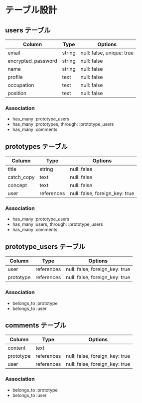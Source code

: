 # テーブル設計

## users テーブル

| Column             | Type   | Options     |
| ------------------ | ------ | ----------- |
| email              | string | null: false, unique: true |
| encrypted_password | string | null: false |
| name               | string | null: false |
| profile            | text   | null: false |
| occupation         | text   | null: false |
| position           | text   | null: false |

### Association

- has_many :prototype_users
- has_many :prototypes, through: :prototype_users
- has_many :comments

## prototypes テーブル

| Column       | Type       | Options                        |
| ------       | ------     | -----------                    |
| title        | string     | null: false                    |
| catch_copy   | text       | null: false                    |
| concept      | text       | null: false                    |
| user         | references | null: false, foreign_key: true |

### Association

- has_many :prototype_users
- has_many :users, through: :prototype_users
- has_many :comments


## prototype_users テーブル

| Column      | Type       | Options                        |
| ------      | ---------- | ------------------------------ |
| user        | references | null: false, foreign_key: true |
| prototype   | references | null: false, foreign_key: true |

### Association

- belongs_to :prototype
- belongs_to :user

## comments テーブル

| Column        | Type       | Options                        |
| -------       | ---------- | ------------------------------ |
| content       | text       |                                |
| prototype     | references | null: false, foreign_key: true |
| user          | references | null: false, foreign_key: true |

### Association

- belongs_to :prototype
- belongs_to :user